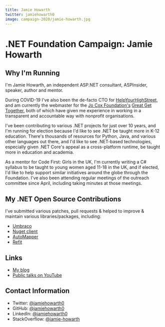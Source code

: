 ```yaml
---
title: Jamie Howarth
twitter: jamiehowarth0
image: campaign-2020/jamie-howarth.jpg
---
```


# .NET Foundation Campaign: Jamie Howarth

## Why I'm Running
I'm Jamie Howarth, an independent ASP.NET consultant, ASPInsider, speaker, author and mentor.

During COVID-19 I've also been the de-facto CTO for [HelpYourHighStreet](https://helpyourhighstreet.org), and am currently the webmaster for the [Jo Cox Foundation's](https://jocoxfoundation.org) [Great Get Together](https://greatgettogether.org), both of which have given me experience in working in a transparent and accountable way with nonprofit organisations.

I've been contributing to various .NET projects for just over 10 years, and I'm running for election because I'd like to see .NET be taught more in K-12 education. There's thousands of resources for Python, Java, and various other languages out there, and I'd like to see .NET-based technologies, especially given .NET Core's appeal as a cross-platform runtime, be taught more in education and academia.

As a mentor for Code First: Girls in the UK, I'm currently writing a C# syllabus to be taught to young women aged 11-18 in the UK, and if elected, I'd like to help support similar initiatives around the globe through the Foundation. I've also been attending regular meetings of the outreach committee since April, including taking minutes at those meetings.

## My .NET Open Source Contributions
I've submitted various patches, pull requests & helped to improve & maintain various libraries/packages, including:
* [Umbraco](https://github.com/umbraco/Umbraco-CMS)
* [Nuget client](https://github.com/NuGet/NuGet.Client)
* [AutoMapper](https://github.com/AutoMapper/AutoMapper)
* [Refit](https://github.com/reactiveui/refit/)

## Links
* [My blog](https://jamiehowarth.me)
* [Public talks on YouTube](https://www.youtube.com/playlist?list=PLMIaPK41s0Kw2d6EtJw0zzRKBdaJ9e7Zr)

## Contact Information
* Twitter: [@jamiehowarth0](https://twitter.com/jamiehowarth0)
* GitHub: [@jamiehowarth0](https://github.com/jamiehowarth0)
* LinkedIn: [@jamiehowarth0](https://linkedin.com/in/jamiehowarth0)
* StackOverflow: [@jamie-howarth](https://stackoverflow.com/users/418297/jamie-howarth)

